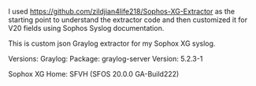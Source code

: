 I used https://github.com/zildjian4life218/Sophos-XG-Extractor as the starting point to understand the extractor code and then customized it for V20 fields using Sophos Syslog documentation.

This is custom json Graylog extractor for my Sophox XG syslog. 

Versions:
Graylog: 
Package: graylog-server
Version: 5.2.3-1

Sophox XG Home:
SFVH (SFOS 20.0.0 GA-Build222) 
